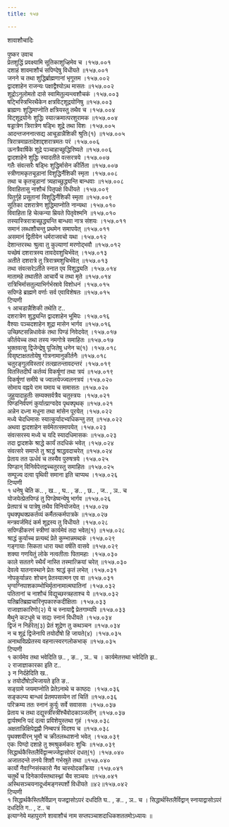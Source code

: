```yaml
---
title: १५७

---
```

शावाशौचादिः  
  
पुष्कर उवाच  
प्रेतशुद्धिं प्रवक्ष्यामि सूतिकाशुध्हिमेव च ।१५७.००१  
दशाहं शावमाशौचं सपिण्देषु विधीयते ॥१५७.००१  
जनने च तथा शुद्धिर्ब्राह्मणानां भृगूत्तम ।१५७.००२  
द्वादशाहेन राजन्यः पक्षाद्वैश्योऽथ मासतः ॥१५७.००२  
शूद्रोऽनुलोमतो दासे स्वामितुल्यन्त्वशौचकं ।१५७.००३  
षट्भिस्त्रिभिरथैकेन क्षत्रविट्शूद्रयोनिषु ॥१५७.००३  
ब्राह्मणः शुद्धिमाप्नोति क्षत्रियस्तु तथैव च ।१५७.००४  
विट्शूद्रयोनेः शुद्धिः स्यात्क्रमात्परशुरामक ॥१५७.००४  
षड्रात्रेण त्रिरात्रेण षड्भिः शूद्रे तथा विशः ।१५७.००५  
आदन्तजननात्सद्य आचूडान्नैशिकी श्रुतिः(१) ॥१५७.००५  
त्रिरात्रमाव्रतादेशाद्दशरात्रमतः परं ।१५७.००६  
ऊनत्रैवार्षिके शूद्रे पञ्चाहाच्छुद्धिरिष्यते ॥१५७.००६  
द्वादशाहेने शुद्धिः स्यादतीते वत्सरत्रये ।१५७.००७  
गतैः संवत्सरैः षड्भिः शुद्धिर्मासेन कीर्तिता ॥१५७.००७  
स्त्रीणामकृतचूडानां विशुद्धिर्नैशिकी स्मृता ।१५७.००८  
तथा च कृतचुडानां त्र्यहाच्छुद्ध्यन्ति बान्धवाः ॥१५७.००८  
विवाहितासु नाशौचं पितृपक्षे विधीयते ।१५७.००९  
पितुर्गृहे प्रसूतानां विशुद्धिर्नैशिकी स्मृता ॥१५७.००९  
सूतिका दशरात्रेण शुद्धिमाप्नोति नान्यथा ।१५७.०१०  
विवाहिता हि चेत्कन्या म्रियते पितृवेश्मनि ॥१५७.०१०  
तस्यास्त्रिरात्राच्छुद्ध्यन्ति बान्धवा नात्र संशयः ।१५७.०११  
समानं लब्धशौचन्तु प्रथमेन समापयेत् ॥१५७.०११  
असमानं द्वितीयेन धर्मराजवचो यथा ।१५७.०१२  
देशान्तरस्थः श्रुत्वा तु कुल्याणां मरणोद्भवौ ॥१५७.०१२  
यच्छेषं दशरात्रस्य तावदेवशुचिर्भवेत् ।१५७.०१३  
अतीते दशरात्रे तु त्रिरात्रमशुचिर्भवेत् ॥१५७.०१३  
तथा संवत्सरेऽतीते स्नात एव विशुद्ध्यति ।१५७.०१४  
मातामहे तथातीते आचार्ये च तथा मृते ॥१५७.०१४  
रात्रिभिर्मासतुल्याभिर्गर्भस्रावे विशोधनं ।१५७.०१५  
सपिण्डे ब्राह्मणे वर्णाः सर्व एवाविशेषतः ॥१५७.०१५  
टिप्पणी  
१ आचडान्नैशिकी तथेति ट..  
दशरात्रेण शुद्ध्यन्ति द्वादशाहेन भूमिपः ।१५७.०१६  
वैश्याः पञ्चदशाहेन शूद्रा मासेन भार्गव ॥१५७.०१६  
उच्छिष्टसन्निधावेकं तथा पिण्डं निवेदयेत् ।१५७.०१७  
कीर्तयेच्च तथा तस्य नमगोत्रे समाहितः ॥१५७.०१७  
भुक्तवत्सु द्विजेन्द्रेषु पूजितेषु धनेन च(१) ।१५७.०१८  
विसृष्टाक्षततोयेषु गोत्रनामानुकीर्तनैः ॥१५७.०१८  
चतुरङ्गुलविस्तारं तत्खातन्तावदन्तरं ।१५७.०१९  
वितस्तिदीर्घं कर्तव्यं विकर्षूणां तथा त्रयं ॥१५७.०१९  
विकर्षूणां समीपे च ज्वालयेज्ज्वलनत्रयं ।१५७.०२०  
सोमाय वह्नये राम यमाय च समासतः ॥१५७.०२०  
जुहुयादाहुतीः सम्यक्सर्वत्रैव चतुस्त्रयः ।१५७.०२१  
पिण्डनिर्वपणं कुर्यात्प्राग्वदेव पृथक्पृथक् ॥१५७.०२१  
अन्नेन दध्ना मधुना तथा मांसेन पूरयेत् ।१५७.०२२  
मध्ये चेदधिमासः स्यात्कुर्यादभ्यधिकन्तु तत् ॥१५७.०२२  
अथवा द्वादशाहेन सर्वमेतत्समापयेत् ।१५७.०२३  
संवत्सरस्य मध्ये च यदि स्यादधिमासकः ॥१५७.०२३  
तदा द्वादशके श्राद्धे कार्यं तदधिकं भवेत् ।१५७.०२४  
संवत्सरे समाप्ते तु श्राद्धं श्राद्धवदाचरेत् ॥१५७.०२४  
प्रेताय तत ऊर्धवं च तस्यैव पुरुषत्रये ।१५७.०२५  
पिण्डान् विनिर्वपेत्तद्वच्चतुरस्तु समाहितः ॥१५७.०२५  
सम्पूज्य दत्वा पृथिवी समाना इति चाप्यथ ।१५७.०२६  
टिप्पणी  
१ धनेषु चेति क.. , ख.. , घ.. , ङ.. , छ.. , ज.. , ञ.. च  
योजयेत्प्रेतपिण्डं तु पिण्डेष्वन्येषु भार्गव ॥१५७.०२६  
प्रेतपात्रं च पात्रेषु तथैव विनियोजयेत् ।१५७.०२७  
पृथक्पृथक्प्रकर्तव्यं कर्मैतत्कर्मपात्रके ॥१५७.०२७  
मन्त्रवर्जमिदं कर्म शूद्रस्य तु विधीयते ।१५७.०२८  
सपिण्डीकरणं स्त्रीणां कार्यमेवं तदा भवेत्(१) ॥१५७.०२८  
श्राद्धं कुर्याच्च प्रत्यब्दं प्रेते कुम्भान्नमब्दकं ।१५७.०२९  
गङ्गायाः सिकता धारा यथा वर्षति वासवे ॥१५७.०२९  
शक्या गणयितुं लोके नत्वतीताः पितामहाः ।१५७.०३०  
काले सततगे स्थैर्यं नास्ति तस्मात्क्रियां चरेत् ॥१५७.०३०  
देवत्वे यातनास्थाने प्रेतः श्राद्धं कृतं लभेत् ।१५७.०३१  
नोपकुर्यान्नरः शोचन् प्रेतस्यात्मन एव वा ॥१५७.०३१  
भृग्वग्निपाशकाम्भोभिर्मृतानामात्मघातिनां ।१५७.०३२  
पतितानां च नाशौचं विद्युच्छस्त्रहताश्च ये ॥१५७.०३२  
यतिब्रतिब्रह्मचारिनृपकारुकदीक्षिताः ।१५७.०३३  
राजाज्ञाकारिणो(२) ये च स्नायाद्वै प्रेतगाम्यपि ॥१५७.०३३  
मैथुने कटधूमे च सद्यः स्नानं विधीयते ।१५७.०३४  
द्विजं न निर्हरेत्(३) प्रेतं शूद्रेण तु कथञ्चन ॥१५७.०३४  
न च शूद्रं द्विजेनापि तयोर्दोषो हि जायते(४) ।१५७.०३५  
अनाथविप्रप्रेतस्य वहनात्स्वरगलोकभाक् ॥१५७.०३५  
टिप्पणी  
१ कार्यमेव तथा भवेदिति छ.. , ङ.. , ञ.. च । कार्यमेतत्तथा भवेदिति झ..  
२ राजाज्ञाकारका इति ट..  
३ न निर्दहेदिति ख..  
४ तयोर्दोषोऽभिजायते इति ङ..  
सङ्ग्रामे जयमाप्नोति प्रेतेऽनाथे च काष्ठदः ।१५७.०३६  
सङ्कल्प्य बान्धवं प्रेतमपसव्येन तां चितिं ॥१५७.०३६  
परिक्रम्य ततः स्नानं कुर्युः सर्वे सवाससः ।१५७.०३७  
प्रेताय च तथा दद्युस्त्रींस्त्रींश्चैवोदकाञ्जलीन् ॥१५७.०३७  
द्वार्यश्मनि पदं दत्वा प्रविशेयुस्तथा गृहं ।१५७.०३८  
अक्षतान्निक्षिपेद्वह्नौ निम्बपत्रं विदश्य च ॥१५७.०३८  
पृथक्शयीरन् भूमौ च क्रीतलब्धाशनो भवेत् ।१५७.०३९  
एकः पिण्दो दशाहे तु श्मश्रुकर्मकरः शुचिः ॥१५७.०३९  
सिद्धार्थकैस्तिलैर्विद्वान्मज्जेद्वासोपरं दधत्(१) ।१५७.०४०  
अजातदन्ते तनये शिशौ गर्भस्रुते तथा ॥१५७.०४०  
कार्यो नैवाग्निसंस्कारो नैव चास्योदकक्रिया ।१५७.०४१  
चतुर्थे च दिनेकार्यस्तथास्थ्नां चैव सञ्चयः ॥१५७.०४१  
अस्थिसञ्चयनादूर्ध्वमङ्गस्पर्शो विधीयते ॥४२॥१५७.०४२  
टिप्पणी  
१ सिद्धार्थकैस्तिलैर्विप्रान् यजद्वासोऽपरं दधदिति घ.. , ङ.. , ञ.. च । सिद्धार्थस्तिलैर्विद्वान् स्नायाद्वासोऽपरं दधदिति ग.. , ट.. च  
इत्याग्नेये महापुराणे शावाशौचं नाम सप्तपञ्चाशदाधिकशततमोऽध्यायः ॥